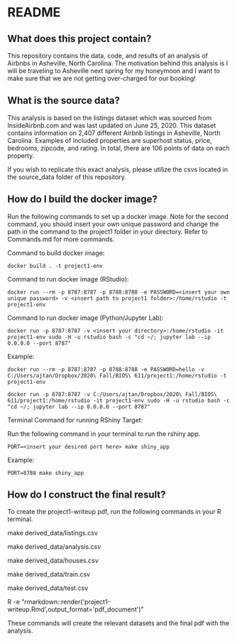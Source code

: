 # README

## What does this project contain?
This repository contains the data, code, and results of an analysis of Airbnbs in Asheville, North Carolina. The motivation behind this analysis is I will be traveling to Asheville next spring for my honeymoon and I want to make sure that we are not getting over-charged for our booking!

## What is the source data?
This analysis is based on the listings dataset which was sourced from InsideAirbnb.com and was last updated on June 25, 2020. This dataset contains information on 2,407 different Airbnb listings in Asheville, North Carolina. Examples of included properties are superhost status, price, bedrooms, zipcode, and rating. In total, there are 106 points of data on each property. 

If you wish to replicate this exact analysis, please utilize the csvs located in the source_data folder of this repository. 

## How do I build the docker image?
Run the following commands to set up a docker image. Note for the second command, you should insert your own unique password and change the path in the command to the project1 folder in your directory. Refer to Commands.md for more commands.

Command to build docker image: 

``docker build . -t project1-env``

Command to run docker image (RStudio):

``docker run --rm -p 8787:8787 -p 8788:8788 -e PASSWORD=<insert your own unique password> -v <insert path to project1 folder>:/home/rstudio -t project1-env``

Command to run docker image (Python/Jupyter Lab):

``docker run -p 8787:8787 -v <insert your directory>:/home/rstudio -it project1-env sudo -H -u rstudio bash -c "cd ~/; jupyter lab --ip 0.0.0.0 --port 8787"``

Example:

``docker run --rm -p 8787:8787 -p 8788:8788 -e PASSWORD=hello -v C:/Users/ajtan/Dropbox/2020\ Fall/BIOS\ 611/project1:/home/rstudio -t project1-env``

``docker run -p 8787:8787 -v C:/Users/ajtan/Dropbox/2020\ Fall/BIOS\ 611/project1:/home/rstudio -it project1-env sudo -H -u rstudio bash -c "cd ~/; jupyter lab --ip 0.0.0.0 --port 8787"``

Terminal Command for running RShiny Target:

Run the following command in your terminal to run the rshiny app.

``PORT=<insert your desired port here> make shiny_app``

Example:

``PORT=8788 make shiny_app``

## How do I construct the final result?
To create the project1-writeup pdf, run the following commands in your R terminal.

make derived_data/listings.csv

make derived_data/analysis.csv

make derived_data/houses.csv

make derived_data/train.csv

make derived_data/test.csv

R -e "rmarkdown::render('project1-writeup.Rmd',output_format='pdf_document')"

These commands will create the relevant datasets and the final pdf with the analysis.